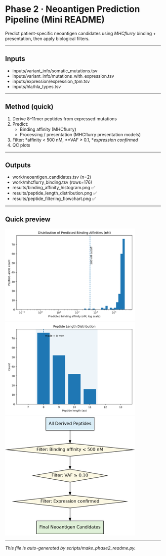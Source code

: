 # Phase 2 · Neoantigen Prediction Pipeline (Mini README)

Predict patient-specific neoantigen candidates using *MHCflurry* binding + presentation, then apply biological filters.

---

## Inputs
- inputs/variant_info/somatic_mutations.tsv
- inputs/variant_info/mutations_with_expression.tsv
- inputs/expression/expression_tpm.tsv
- inputs/hla/hla_types.tsv

---

## Method (quick)
1) Derive 8–11mer peptides from expressed mutations  
2) Predict:
   - Binding affinity (MHCflurry)
   - Processing / presentation (MHCflurry presentation models)
3) Filter: *affinity < 500 nM, **VAF ≥ 0.1, **expression confirmed*
4) QC plots

---

## Outputs
- work/neoantigen_candidates.tsv (n=2)
- work/mhcflurry_binding.tsv (rows=176)
- results/binding_affinity_histogram.png ✅
- results/peptide_length_distribution.png ✅
- results/peptide_filtering_flowchart.png ✅

---

## Quick preview
<img src="results/binding_affinity_histogram.png" width="420"/>  
<img src="results/peptide_length_distribution.png" width="420"/>  
<img src="results/peptide_filtering_flowchart.png" width="420"/>

---

_This file is auto-generated by scripts/make_phase2_readme.py._
